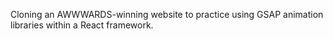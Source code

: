 Cloning an AWWWARDS-winning website to practice using GSAP animation libraries within a React framework.

